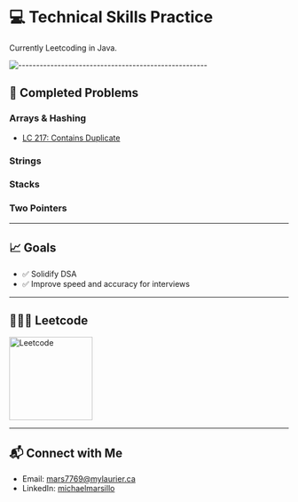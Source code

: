 # 💻 Technical Skills Practice

Currently Leetcoding in Java.

![-----------------------------------------------------](https://raw.githubusercontent.com/andreasbm/readme/master/assets/lines/rainbow.png)

## 📌 Completed Problems

### Arrays & Hashing
- [LC 217: Contains Duplicate](https://github.com/michaelmarsillo/TechnicalPrep/blob/main/Arrays/217.%20Contains%20Duplicate%20Java.md)


### Strings


### Stacks


### Two Pointers


---


## 📈 Goals

- ✅ Solidify DSA
- ✅ Improve speed and accuracy for interviews

---

## 🧑🏼‍💻 Leetcode

<a href="https://leetcode.com/u/hatebonic/">
  <img src="https://i.imgur.com/Zpz1xKb.png" alt="Leetcode"  width="150"/>
</a>


--- 

## 📬 Connect with Me

- Email: [mars7769@mylaurier.ca](mailto:mars7769@mylaurier.ca)
- LinkedIn: [michaelmarsillo](https://www.linkedin.com/in/michaelmarsillo/)
